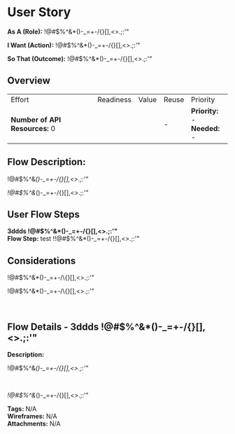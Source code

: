 # User Story
**As A (Role):** !@#$%^&amp;*()-_=&#x2B;-/\{}[],&lt;&gt;.;:&#x27;&quot;

**I Want (Action):** !@#$%^&amp;*()-_=&#x2B;-/\{}[],&lt;&gt;.;:&#x27;&quot;

**So That (Outcome):** !@#$%^&amp;*()-_=&#x2B;-/\{}[],&lt;&gt;.;:&#x27;&quot;

## Overview

|  |  |  |  |  |
| --- | --- | --- | --- | --- |
| Effort | Readiness | Value | Reuse | Priority |
| **Number of API Resources:** 0<br> | |  | - | **Priority:** -<br>**Needed:** - |

## Flow Description:
<span><p>!@#$%^&amp;*()-_=+-/\{}[],&lt;&gt;.;:'&quot;  </p><p>!@#$%^&amp;*()-_=+-/\{}[],&lt;&gt;.;:'&quot;</p></span>





## User Flow Steps
**3ddds&#xA;!@#$%^&amp;*()-_=&#x2B;-/\{}[],&lt;&gt;.;:&#x27;&quot;**
<br>**Flow Step:** test  !!@#$%^&amp;*()-_=+-/\{}[],&lt;&gt;.;:&#39;&quot;


## Considerations
<p><span><p>!@#$%^&amp;*()-_=+-/\{}[],&lt;&gt;.;:'&quot;  </p><p>!@#$%^&amp;*()-_=+-/\{}[],&lt;&gt;.;:'&quot;  </p><p><br /></p></span></p>


## Flow Details - 3ddds&#xA;!@#$%^&amp;*()-_=&#x2B;-/\{}[],&lt;&gt;.;:&#x27;&quot;
**Description:** <span><p>!@#$%^&amp;*()-_=+-/\{}[],&lt;&gt;.;:'&quot;</p><p><br /></p><p>!@#$%^&amp;*()-_=+-/\{}[],&lt;&gt;.;:'&quot;</p></span> 
**Tags:** N/A 
<br>
**Wireframes:** N/A 
<br>
**Attachments:** N/A 
<br>


